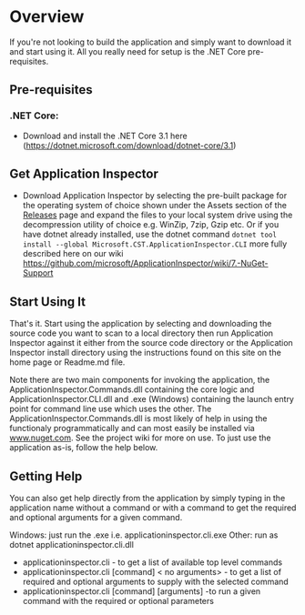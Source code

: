 # Overview

If you're not looking to build the application and simply want to download it and start using it.  All you really need for setup is
the .NET Core pre-requisites.

## Pre-requisites

### .NET Core:
- Download and install the .NET Core 3.1 here (https://dotnet.microsoft.com/download/dotnet-core/3.1)

## Get Application Inspector
- Download Application Inspector by selecting the pre-built package for the operating system of choice shown under the Assets section
of the [Releases](https://github.com/microsoft/ApplicationInspector/releases) page and expand the files to your local system drive
using the decompression utility of choice e.g. WinZip, 7zip, Gzip etc. Or if you have dotnet already installed, use the dotnet command `dotnet tool install --global Microsoft.CST.ApplicationInspector.CLI` more fully described here on our wiki https://github.com/microsoft/ApplicationInspector/wiki/7.-NuGet-Support

## Start Using It

That's it.  Start using the application by selecting and downloading the source code you want to scan to a local directory then run Application Inspector against it either from the source code directory or the Application Inspector install directory using the instructions found on this site on the home page or Readme.md file.  

Note there are two main components for invoking the application, the ApplicationInspector.Commands.dll containing the core logic and ApplicationInspector.CLI.dll and .exe (Windows) containing the launch entry point for command line use which uses the other.
The ApplicationInspector.Commands.dll is most likely of help in using the functionaly programmatically and can most easily be installed via www.nuget.com.  See the project wiki for more on use.  To just use the application as-is, follow the help below.

## Getting Help

You can also get help directly from the application by simply typing in the application name without a command
or with a command to get the required and optional arguments for a given command.

Windows: just run the .exe i.e. applicationinspector.cli.exe
Other: run as dotnet applicationinspector.cli.dll

* applicationinspector.cli <no arguments> - to get a list of available top level commands
* applicationinspector.cli [command] < no arguments> - to get a list of required and optional arguments to supply with the selected command
* applicationinspector.cli [command] [arguments] -to run a given command with the required or optional parameters
